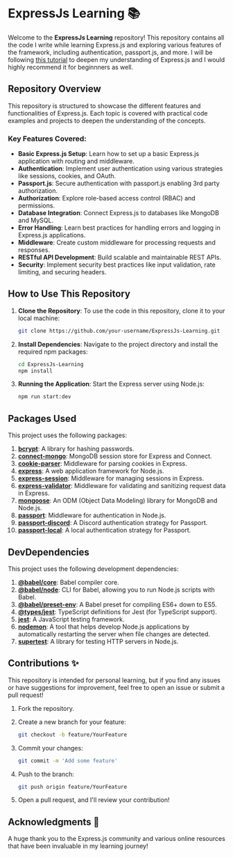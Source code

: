 # ExpressJs Learning 📚

Welcome to the **ExpressJs Learning** repository! This repository contains all the code I write while learning Express.js and exploring various features of the framework, including authentication, passport.js, and more.
I will be following [this tutorial](https://youtu.be/nH9E25nkk3I?si=7G22AyxIEzc4cs1n) to deepen my understanding of Express.js and I would highly recommend it for beginnners as well.

## Repository Overview

This repository is structured to showcase the different features and functionalities of Express.js. Each topic is covered with practical code examples and projects to deepen the understanding of the concepts.

### Key Features Covered:

- **Basic Express.js Setup**: Learn how to set up a basic Express.js application with routing and middleware.
- **Authentication**: Implement user authentication using various strategies like sessions, cookies, and OAuth.
- **Passport.js**: Secure authentication with passport.js enabling 3rd party authorization.
- **Authorization**: Explore role-based access control (RBAC) and permissions.
- **Database Integration**: Connect Express.js to databases like MongoDB and MySQL.
- **Error Handling**: Learn best practices for handling errors and logging in Express.js applications.
- **Middleware**: Create custom middleware for processing requests and responses.
- **RESTful API Development**: Build scalable and maintainable REST APIs.
- **Security**: Implement security best practices like input validation, rate limiting, and securing headers.

## How to Use This Repository

1. **Clone the Repository**:
   To use the code in this repository, clone it to your local machine:

   ```bash
   git clone https://github.com/your-username/ExpressJs-Learning.git

   ```

2. **Install Dependencies**: Navigate to the project directory and install the required npm packages:

   ```bash
   cd ExpressJs-Learning
   npm install

   ```

3. **Running the Application**: Start the Express server using Node.js:
   ```bash
   npm run start:dev
   ```

## Packages Used

This project uses the following packages:

1. **[bcrypt](https://www.npmjs.com/package/bcrypt)**: A library for hashing passwords.
2. **[connect-mongo](https://www.npmjs.com/package/connect-mongo)**: MongoDB session store for Express and Connect.
3. **[cookie-parser](https://www.npmjs.com/package/cookie-parser)**: Middleware for parsing cookies in Express.
4. **[express](https://www.npmjs.com/package/express)**: A web application framework for Node.js.
5. **[express-session](https://www.npmjs.com/package/express-session)**: Middleware for managing sessions in Express.
6. **[express-validator](https://www.npmjs.com/package/express-validator)**: Middleware for validating and sanitizing request data in Express.
7. **[mongoose](https://www.npmjs.com/package/mongoose)**: An ODM (Object Data Modeling) library for MongoDB and Node.js.
8. **[passport](https://www.npmjs.com/package/passport)**: Middleware for authentication in Node.js.
9. **[passport-discord](https://www.npmjs.com/package/passport-discord)**: A Discord authentication strategy for Passport.
10. **[passport-local](https://www.npmjs.com/package/passport-local)**: A local authentication strategy for Passport.

## DevDependencies

This project uses the following development dependencies:

1. **[@babel/core](https://www.npmjs.com/package/@babel/core)**: Babel compiler core.
2. **[@babel/node](https://www.npmjs.com/package/@babel/node)**: CLI for Babel, allowing you to run Node.js scripts with Babel.
3. **[@babel/preset-env](https://www.npmjs.com/package/@babel/preset-env)**: A Babel preset for compiling ES6+ down to ES5.
4. **[@types/jest](https://www.npmjs.com/package/@types/jest)**: TypeScript definitions for Jest (for TypeScript support).
5. **[jest](https://www.npmjs.com/package/jest)**: A JavaScript testing framework.
6. **[nodemon](https://www.npmjs.com/package/nodemon)**: A tool that helps develop Node.js applications by automatically restarting the server when file changes are detected.
7. **[supertest](https://www.npmjs.com/package/supertest)**: A library for testing HTTP servers in Node.js.

## Contributions ✨

This repository is intended for personal learning, but if you find any issues or have suggestions for improvement, feel free to open an issue or submit a pull request!

1. Fork the repository.

2. Create a new branch for your feature:

   ```bash
   git checkout -b feature/YourFeature
   ```

3. Commit your changes:

   ```bash
   git commit -m 'Add some feature'
   ```

4. Push to the branch:

   ```bash
   git push origin feature/YourFeature
   ```

5. Open a pull request, and I'll review your contribution!

## Acknowledgments 👏

A huge thank you to the Express.js community and various online resources that have been invaluable in my learning journey!
